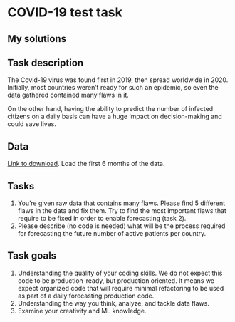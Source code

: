 # COVID-19 test task

## My solutions



## Task description

The Covid-19 virus was found first in 2019, 
then spread worldwide in 2020. 
Initially, most countries weren’t ready for such an 
epidemic, so even the data gathered contained many flaws
in it.

On the other hand, having the ability to predict 
the number of infected citizens on a daily basis can 
have a huge impact on decision-making and could save 
lives.

## Data
[Link to download](https://github.com/CSSEGISandData/COVID-19/tree/master/csse_covid_19_data/csse_covid_19_daily_reports).
Load the first 6 months of the data.

## Tasks
1. You’re given raw data that contains many flaws. 
Please find 5 different flaws in the data and fix them. 
Try to find the most important flaws that require 
to be fixed in order to enable forecasting (task 2).
2. Please describe (no code is needed) what will be 
the process required for forecasting the future number 
of active patients per country.

## Task goals
1. Understanding the quality of your coding skills. We do not expect this code to be production-ready, but production oriented. It means we expect organized code that will require minimal refactoring to be used as part of a daily forecasting production code.
2. Understanding the way you think, analyze, and tackle data flaws.
3. Examine your creativity and ML knowledge.
